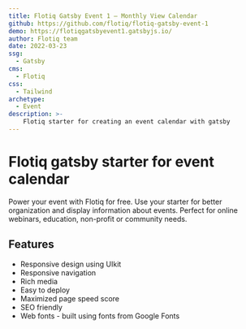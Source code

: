 ```yaml
---
title: Flotiq Gatsby Event 1 – Monthly View Calendar
github: https://github.com/flotiq/flotiq-gatsby-event-1
demo: https://flotiqgatsbyevent1.gatsbyjs.io/
author: Flotiq team
date: 2022-03-23
ssg:
  - Gatsby
cms:
  - Flotiq
css:
  - Tailwind
archetype:
  - Event
description: >-
    Flotiq starter for creating an event calendar with gatsby
---
```


# Flotiq gatsby starter for event calendar

Power your event with Flotiq for free. Use your starter for better organization and display information about events. Perfect for online webinars, education, non-profit or community needs.

## Features

* Responsive design using UIkit
* Responsive navigation
* Rich media
* Easy to deploy
* Maximized page speed score
* SEO friendly
* Web fonts - built using fonts from Google Fonts 
